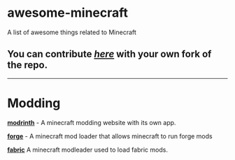 # awesome-minecraft
A list of awesome things related to Minecraft 

## You can contribute _[here](https://github.com/mouse0017782/awesome-minecraft/compare)_ with your own fork of the repo.

---
# Modding

**[modrinth](https://github.com/modrinth/code)** - A minecraft modding website with its own app.

**[forge](https://github.com/MinecraftForge/MinecraftForge)** - A minecraft mod loader that allows minecraft to run forge mods

**[fabric](https://github.com/FabricMC/fabric-loader)** A minecraft modleader used to load fabric mods.